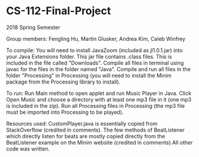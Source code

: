 # CS-112-Final-Project
2018 Spring Semester 

Group members: Fengling Hu, Martin Glusker, Andrea Kim, Caleb Winfrey

To compile: You will need to install JavaZoom (included as jl1.0.1.jar) into your Java Extensions folder. This jar file contains .class files. This is included in the file called "Downloads". Compile all files in terminal using javac for the files in the folder named "Java". Compile and run all files in the folder "Processing" in Processing (you will need to install the Minim package from the Processing library to install).

To run: Run Main method to open applet and run Music Player in Java. Click Open Music and choose a directory with at least one mp3 file in it (one mp3 is included in the zip). Run all Processing files in Processing (the mp3 file must be imported into Processing to be played).

Resources used: CustomPlayer.java is essentially copied from StackOverflow (credited in comments). The few methods of BeatListener which directly listen for beats are mostly copied directly from the BeatListener example on the Minim website (credited in comments).All other code was written.
